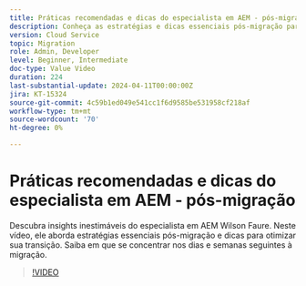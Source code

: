 ```yaml
---
title: Práticas recomendadas e dicas do especialista em AEM - pós-migração
description: Conheça as estratégias e dicas essenciais pós-migração para otimizar sua transição para o AEM as a Cloud Service.
version: Cloud Service
topic: Migration
role: Admin, Developer
level: Beginner, Intermediate
doc-type: Value Video
duration: 224
last-substantial-update: 2024-04-11T00:00:00Z
jira: KT-15324
source-git-commit: 4c59b1ed049e541cc1f6d9585be531958cf218af
workflow-type: tm+mt
source-wordcount: '70'
ht-degree: 0%

---
```



# Práticas recomendadas e dicas do especialista em AEM - pós-migração

Descubra insights inestimáveis do especialista em AEM Wilson Faure. Neste vídeo, ele aborda estratégias essenciais pós-migração e dicas para otimizar sua transição. Saiba em que se concentrar nos dias e semanas seguintes à migração.

>[!VIDEO](https://video.tv.adobe.com/v/3428309/?learn=on)
